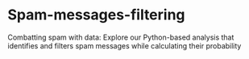 # Spam-messages-filtering
Combatting spam with data: Explore our Python-based analysis that identifies and filters spam messages while calculating their probability
